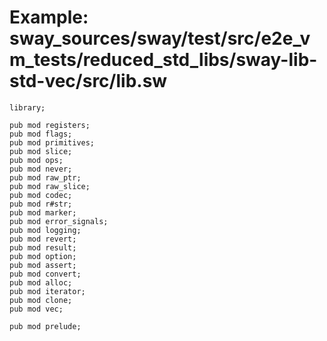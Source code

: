 # Example: sway_sources/sway/test/src/e2e_vm_tests/reduced_std_libs/sway-lib-std-vec/src/lib.sw

```sway
library;

pub mod registers;
pub mod flags;
pub mod primitives;
pub mod slice;
pub mod ops;
pub mod never;
pub mod raw_ptr;
pub mod raw_slice;
pub mod codec;
pub mod r#str;
pub mod marker;
pub mod error_signals;
pub mod logging;
pub mod revert;
pub mod result;
pub mod option;
pub mod assert;
pub mod convert;
pub mod alloc;
pub mod iterator;
pub mod clone;
pub mod vec;

pub mod prelude;

```
